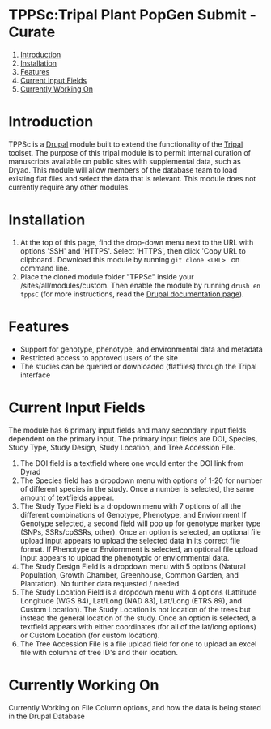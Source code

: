 # TPPSc:Tripal Plant PopGen Submit - Curate
1. [Introduction](#introduction)
2. [Installation](#installation)
3. [Features](#features)
4. [Current Input Fields](#current-input-fields)
5. [Currently Working On](#currently-working-on)

# Introduction
TPPSc is a [Drupal](https://www.drupal.org/) module built to extend the functionality of the [Tripal](http://tripal.info/) toolset. The purpose of this tripal module is to permit internal curation of manuscripts available on public sites with supplemental data, such as Dryad. This module will allow members of the database team to load existing flat files and select the data that is relevant. This module does not currently require any other modules.

# Installation
1. At the top of this page, find the drop-down menu next to the URL with options 'SSH' and 'HTTPS'. Select 'HTTPS', then click 'Copy URL to clipboard'. Download this module by running ```git clone <URL> ``` on command line. 
2. Place the cloned module folder "TPPSc" inside your /sites/all/modules/custom. Then enable the module by running ```drush en tppsC``` (for more instructions, read the [Drupal documentation page](https://www.drupal.org/node/120641)).

# Features
- Support for genotype, phenotype, and environmental data and metadata
- Restricted access to approved users of the site
- The studies can be queried or downloaded (flatfiles) through the Tripal interface

# Current Input Fields

The module has 6 primary input fields and many secondary input fields dependent on the primary input. The primary input fields are DOI, Species, Study Type, Study Design, Study Location, and Tree Accession File.
1. The DOI field is a textfield where one would enter the DOI link from Dyrad
2. The Species field has a dropdown menu with options of 1-20 for number of different species in the study. Once a number is selected, the same amount of textfields appear.
3. The Study Type Field is a dropdown menu with 7 options of all the different combinations of Genotype, Phenotype, and Enviornment
    If Genotype selected, a second field will pop up for genotype marker type (SNPs, SSRs/cpSSRs, other). Once an option is selected, an optional file upload input appears to upload the selected data in its correct file format.
    If Phenotype or Enviornment is selected, an optional file upload input appears to upload the phenotypic or enviornmental data.
4. The Study Design Field is a dropdown menu with 5 options (Natural Population, Growth Chamber, Greenhouse, Common Garden, and Plantation). No further data requested / needed.
5. The Study Location Field is a dropdown menu with 4 options (Lattitude Longitude (WGS 84), Lat/Long (NAD 83), Lat/Long (ETRS 89), and Custom Location). The Study Location is not location of the trees but instead the general location of the study.
    Once an option is selected, a textfield appears with either coordinates (for all of the lat/long options) or Custom Location (for custom location). 
6. The Tree Accession File is a file upload field for one to upload an excel file with columns of tree ID's and their location.

# Currently Working On
Currently Working on File Column options, and how the data is being stored in the Drupal Database

